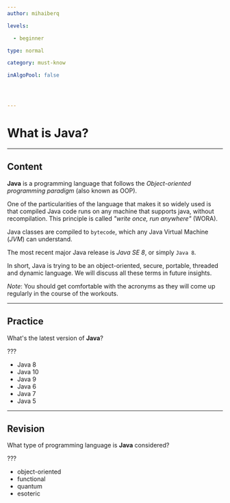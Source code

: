 ```yaml
---
author: mihaiberq

levels:

  - beginner

type: normal

category: must-know

inAlgoPool: false




---
```


# What is Java?

---

## Content

**Java** is a programming language that follows the _Object-oriented programming paradigm_ (also known as OOP).

One of the particularities of the language that makes it so widely used is that compiled Java code runs on any machine that supports java, without recompilation. This principle is called _"write once, run anywhere"_ (WORA).

Java classes are compiled to `bytecode`, which any Java Virtual Machine (_JVM_) can understand.

The most recent major Java release is _Java SE 8_, or simply `Java 8`.

In short, Java is trying to be an object-oriented, secure, portable, threaded and dynamic language. We will discuss all these terms in future insights.

_Note_: You should get comfortable with the acronyms as they will come up regularly in the course of the workouts.

---

## Practice

What's the latest version of **Java**?

???

- Java 8
- Java 10
- Java 9
- Java 6
- Java 7
- Java 5

---

## Revision

What type of programming language is **Java** considered?

???

- object-oriented
- functional
- quantum
- esoteric
